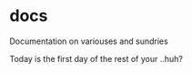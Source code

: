 # docs
Documentation on variouses and sundries


Today is the first day of the rest of your ..huh?

